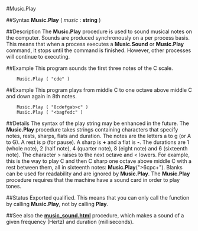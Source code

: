 
#Music.Play

##Syntax
**Music.Play** ( _music_ : **string** )



##Description
The **Music.Play** procedure is used to sound musical notes on the computer.
Sounds are produced synchronously on a per process basis. This means that when a process executes a **Music.Sound** or **Music.Play** command, it stops until the command is finished. However, other processes will continue to executing.



##Example
This program sounds the first three notes of the C scale.


        Music.Play ( "cde" )
##Example
This program plays from middle C to one octave above middle C and down again in 8th notes.


        Music.Play ( "8cdefgab>c" )
        Music.Play ( "<bagfedc" )
##Details
The syntax of the play string may be enhanced in the future.
The **Music.Play** procedure takes strings containing characters that specify notes, rests, sharps, flats and duration. The notes are the letters a to g (or A to G). A rest is p (for pause). A sharp is **+** and a flat is **-**. The durations are 1 (whole note), 2 (half note), 4 (quarter note), 8 (eight note) and 6 (sixteenth note). The character > raises to the next octave and < lowers. For example, this is the way to play C and then C sharp one octave above middle C with a rest between them, all in sixteenth notes:  **Music.Play**(">6cpc+"). Blanks can be used for readability and are ignored by **Music.Play**.
The **Music.Play** procedure requires that the machine have a sound card in order to play tones.



##Status
Exported qualified.
This means that you can only call the function by calling **Music.Play**, not by calling **Play**.



##See also
the **[music_sound.html](Music.Sound)** procedure, which makes a sound of a given frequency (Hertz) and duration (milliseconds).


